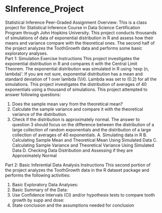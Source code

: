 # SInference_Project
Statistical Inference
Peer-Graded Assignment
Overview: 
This is a class project for Statistical Inference Course in Data Science Certification Program through John Hopkins University. This project conducts thousands of simulations of data of exponential distribution in R and assess how their means and variance compare with the theoretical ones. The second half of the project analyzes the ToothGrowth data and performs some basic exploratory analyses.  
Part 1: Simulation Exercise Instructions
This project investigates the exponential distribution in R and compares it with the Central Limit Theorem. The exponential distribution was simulated in R using ‘rexp (n, lambda)’. If you are not sure, exponential distribution has a mean and standard deviation of 1 over lambda (1/ʎ). Lambda was set to (0.2) for all the simulations. This project investigates the distribution of averages of 40 exponentials using a thousand of simulations. 
This project attempted to answer following questions:
1.	Does the sample mean vary from the theoretical mean? 
2.	Calculate the sample variance and compare it with the theoretical variance of the distribution. 
3.	Check if the distribution is approximately normal.
The answer to question 3 should focus on the difference between the distribution of a large collection of random exponentials and the distribution of a large collection of averages of 40 exponentials.
A.	Simulating data in R 
B.	Calculating Sample Mean and Theoretical Mean Using Simulated Data 
C.	Calculating Sample Variance and Theoretical Variance Using Simulated Data
D.	Checking Data Distribution and Assessing if they are Approximately Normal


Part 2: Basic Inferential Data Analysis Instructions
This second portion of the project analyzes the ToothGrowth data in the R dataset package and performs the following activities:
1.	Basic Exploratory Data Analyses:
2.	Basic Summary of the Data:
3.	Use Confidence Intervals (CI) and/or hypothesis tests to compare tooth growth by supp and dose:
4.	State conclusion and the assumptions needed for conclusion
